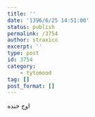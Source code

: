 ```yaml
---
title: ''
date: '1396/6/25 14:51:00'
status: publish
permalink: /3754
author: straxico
excerpt: ''
type: post
id: 3754
category:
    - tytomood
tag: []
post_format: []
---
```

اوج خنده